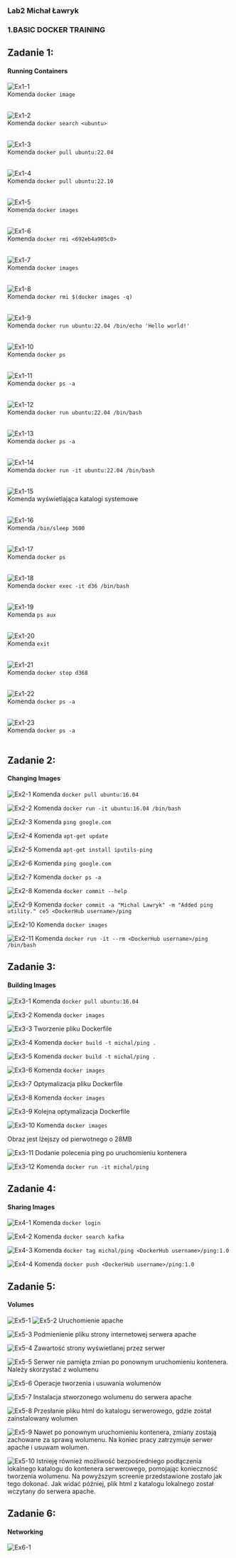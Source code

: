 ### Lab2 Michał Ławryk

### 1.BASIC DOCKER TRAINING

## Zadanie 1:
#### Running Containers


![Ex1-1](images/ex1/1.png) <br/>
Komenda `docker image` <br/><br/>

![Ex1-2](images/ex1/2.png) <br/>
Komenda `docker search <ubuntu>` <br/><br/>

![Ex1-3](images/ex1/3.png) <br/>
Komenda `docker pull ubuntu:22.04` <br/><br/>

![Ex1-4](images/ex1/4.png) <br/>
Komenda `docker pull ubuntu:22.10` <br/><br/>

![Ex1-5](images/ex1/5.png) <br/>
Komenda `docker images` <br/><br/>

![Ex1-6](images/ex1/6.png) <br/>
Komenda `docker rmi <692eb4a905c0>` <br/><br/>

![Ex1-7](images/ex1/7.png) <br/>
Komenda `docker images` <br/><br/>

![Ex1-8](images/ex1/8.png) <br/>
Komenda `docker rmi $(docker images -q)` <br/><br/>

![Ex1-9](images/ex1/9.png) <br/>
Komenda `docker run ubuntu:22.04 /bin/echo 'Hello world!'` <br/><br/>

![Ex1-10](images/ex1/10.png) <br/>
Komenda `docker ps` <br/><br/>

![Ex1-11](images/ex1/11.png) <br/>
Komenda `docker ps -a` <br/><br/>

![Ex1-12](images/ex1/12.png) <br/>
Komenda `docker run ubuntu:22.04 /bin/bash` <br/><br/>

![Ex1-13](images/ex1/13.png) <br/>
Komenda `docker ps -a` <br/><br/>

![Ex1-14](images/ex1/14.png) <br/>
Komenda `docker run -it ubuntu:22.04 /bin/bash` <br/><br/>

![Ex1-15](images/ex1/15.png) <br/>
Komenda wyświetlająca katalogi systemowe <br/><br/>

![Ex1-16](images/ex1/16.png) <br/>
Komenda `/bin/sleep 3600` <br/><br/>

![Ex1-17](images/ex1/17.png) <br/>
Komenda `docker ps` <br/><br/>

![Ex1-18](images/ex1/18.png) <br/>
Komenda `docker exec -it d36 /bin/bash` <br/><br/>

![Ex1-19](images/ex1/19.png) <br/>
Komenda `ps aux` <br/><br/>

![Ex1-20](images/ex1/20.png) <br/>
Komenda `exit` <br/><br/>

![Ex1-21](images/ex1/21.png) <br/>
Komenda `docker stop d368` <br/><br/>

![Ex1-22](images/ex1/22.png) <br/>
Komenda `docker ps -a` <br/><br/>

![Ex1-23](images/ex1/23.png) <br/>
Komenda `docker ps -a` <br/><br/>



## Zadanie 2:
#### Changing Images


![Ex2-1](images/ex2/1.png)
Komenda `docker pull ubuntu:16.04`

![Ex2-2](images/ex2/2.png)
Komenda `docker run -it ubuntu:16.04 /bin/bash`

![Ex2-3](images/ex2/3.png)
Komenda `ping google.com`

![Ex2-4](images/ex2/4.png)
Komenda `apt-get update`

![Ex2-5](images/ex2/5.png)
Komenda `apt-get install iputils-ping`

![Ex2-6](images/ex2/6.png)
Komenda `ping google.com`

![Ex2-7](images/ex2/7.png)
Komenda `docker ps -a`

![Ex2-8](images/ex2/8.png)
Komenda `docker commit --help`

![Ex2-9](images/ex2/9.png)
Komenda `docker commit -a "Michal Lawryk" -m "Added ping utility." ce5 <DockerHub username>/ping`

![Ex2-10](images/ex2/10.png)
Komenda `docker images`

![Ex2-11](images/ex2/11.png)
Komenda `docker run -it --rm <DockerHub username>/ping /bin/bash`



## Zadanie 3:
#### Building Images


![Ex3-1](images/ex3/1.png)
Komenda `docker pull ubuntu:16.04`

![Ex3-2](images/ex3/2.png)
Komenda `docker images`

![Ex3-3](images/ex3/3.png)
Tworzenie pliku Dockerfile

![Ex3-4](images/ex3/4.png)
Komenda `docker build -t michal/ping .`

![Ex3-5](images/ex3/5.png)
Komenda `docker build -t michal/ping .`

![Ex3-6](images/ex3/6.png)
Komenda `docker images`

![Ex3-7](images/ex3/7.png)
Optymalizacja pliku Dockerfile

![Ex3-8](images/ex3/8.png)
Komenda `docker images`

![Ex3-9](images/ex3/9.png)
Kolejna optymalizacja Dockerfile

![Ex3-10](images/ex3/10.png)
Komenda `docker images`

Obraz jest lżejszy od pierwotnego o 28MB

![Ex3-11](images/ex3/11.png)
Dodanie polecenia ping po uruchomieniu kontenera

![Ex3-12](images/ex3/12.png)
Komenda `docker run -it michal/ping`



## Zadanie 4:
#### Sharing Images


![Ex4-1](images/ex4/1.png)
Komenda `docker login`

![Ex4-2](images/ex4/2.png)
Komenda `docker search kafka`

![Ex4-3](images/ex4/3.png)
Komenda `docker tag michal/ping <DockerHub username>/ping:1.0`

![Ex4-4](images/ex4/4.png)
Komenda `docker push <DockerHub username>/ping:1.0`



## Zadanie 5:
#### Volumes


![Ex5-1](images/ex5/1.png)
![Ex5-2](images/ex5/2.png)
Uruchomienie apache

![Ex5-3](images/ex5/3.png)
Podmienienie pliku strony internetowej serwera apache

![Ex5-4](images/ex5/4.png)
Zawartość strony wyświetlanej przez serwer

![Ex5-5](images/ex5/5.png)
Serwer nie pamięta zmian po ponownym uruchomieniu kontenera. Należy skorzystać z wolumenu

![Ex5-6](images/ex5/6.png)
Operacje tworzenia i usuwania wolumenów

![Ex5-7](images/ex5/7.png)
Instalacja stworzonego wolumenu do serwera apache

![Ex5-8](images/ex5/8.png)
Przesłanie pliku html do katalogu serwerowego, gdzie został zainstalowany wolumen

![Ex5-9](images/ex5/9.png)
Nawet po ponownym uruchomieniu kontenera, zmiany zostają zachowane za sprawą wolumenu. Na koniec pracy zatrzymuje serwer apache i usuwam wolumen.

![Ex5-10](images/ex5/10.png)
Istnieję również możliwość bezpośredniego podłączenia lokalnego katalogu do kontenera serwerowego, pomojając konieczność tworzenia wolumenu. Na powyższym screenie przedstawione zostało jak tego dokonać. Jak widać później, plik html z katalogu lokalnego został wczytany do serwera apache.



## Zadanie 6:
#### Networking


![Ex6-1](images/ex6/1.png)
